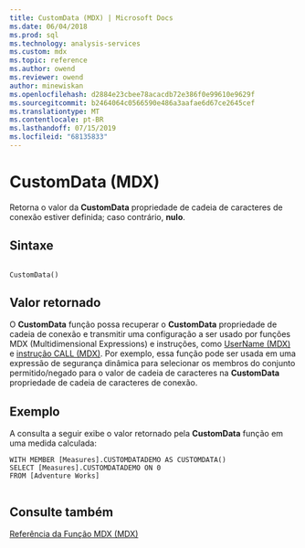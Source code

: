 ```yaml
---
title: CustomData (MDX) | Microsoft Docs
ms.date: 06/04/2018
ms.prod: sql
ms.technology: analysis-services
ms.custom: mdx
ms.topic: reference
ms.author: owend
ms.reviewer: owend
author: minewiskan
ms.openlocfilehash: d2884e23cbee78acacdb72e386f0e99610e9629f
ms.sourcegitcommit: b2464064c0566590e486a3aafae6d67ce2645cef
ms.translationtype: MT
ms.contentlocale: pt-BR
ms.lasthandoff: 07/15/2019
ms.locfileid: "68135833"
---
```

# <a name="customdata-mdx"></a>CustomData (MDX)


  Retorna o valor da **CustomData** propriedade de cadeia de caracteres de conexão estiver definida; caso contrário, **nulo**.  
  
## <a name="syntax"></a>Sintaxe  
  
```  
  
CustomData()  
```  
  
## <a name="return-value"></a>Valor retornado  
 O **CustomData** função possa recuperar o **CustomData** propriedade de cadeia de conexão e transmitir uma configuração a ser usado por funções MDX (Multidimensional Expressions) e instruções, como [UserName (MDX)](../mdx/username-mdx.md) e [instrução CALL (MDX)](../mdx/mdx-data-manipulation-call.md). Por exemplo, essa função pode ser usada em uma expressão de segurança dinâmica para selecionar os membros do conjunto permitido/negado para o valor de cadeia de caracteres na **CustomData** propriedade de cadeia de caracteres de conexão.  
  
## <a name="example"></a>Exemplo  
 A consulta a seguir exibe o valor retornado pela **CustomData** função em uma medida calculada:  
  
```  
WITH MEMBER [Measures].CUSTOMDATADEMO AS CUSTOMDATA()  
SELECT [Measures].CUSTOMDATADEMO ON 0  
FROM [Adventure Works]  
  
```  
  
## <a name="see-also"></a>Consulte também  
 [Referência da Função MDX &#40;MDX&#41;](../mdx/mdx-function-reference-mdx.md)  
  
  
